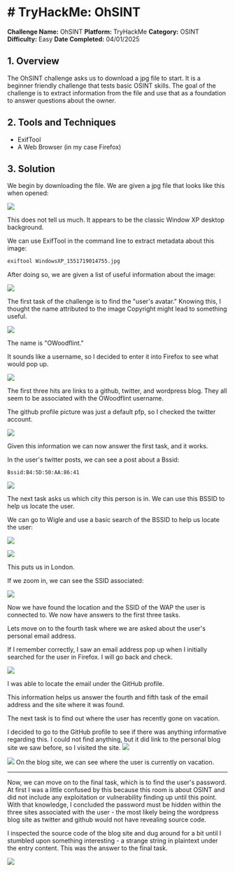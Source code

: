 
# # TryHackMe: OhSINT

**Challenge Name:** OhSINT
**Platform:** TryHackMe
**Category:** OSINT
**Difficulty:** Easy
**Date Completed:** 04/01/2025

## 1. Overview

The OhSINT challenge asks us to download a jpg file to start. It is a beginner friendly challenge that tests basic OSINT skills. The goal of the challenge is to extract information from the file and use that as a foundation to answer questions about the owner.
## 2. Tools and Techniques

- ExifTool
- A Web Browser (in my case Firefox)
## 3. Solution

We begin by downloading the file. We are given a jpg file that looks like this when opened:

![](attachment/6a2d98e0dc28bfd16931ceb906935fd8.png)

This does not tell us much. It appears to be the classic Window XP desktop background. 

We can use ExifTool in the command line to extract metadata about this image:

```bash
exiftool WindowsXP_1551719014755.jpg
```

After doing so, we are given a list of useful information about the image:

![](attachment/9ad4771b4e77a8be568692ccfdad7f09.png)

The first task of the challenge is to find the "user's avatar." Knowing this, I thought the name attributed to the image Copyright might lead to something useful.

![](attachment/4ae8cff725de9454cfa27204b6fc5967.png)

The name is "OWoodflint."

It sounds like a username, so I decided to enter it into Firefox to see what would pop up.

![](attachment/7533d9024e5045c3a2908ad9e95d2eae.png)

The first three hits are links to a github, twitter, and wordpress blog. They all seem to be associated with the OWoodflint username.

The github profile picture was just a default pfp, so I checked the twitter account.

![](attachment/90fc228fc37ccb7e01fd964ffe21bca5.png)

Given this information we can now answer the first task, and it works.

In the user's twitter posts, we can see a post about a Bssid:

```pug
Bssid:B4:5D:50:AA:86:41
```

![](attachment/bb3ac386d76761543fcd01292eb9e2e3.png)

The next task asks us which city this person is in. We can use this BSSID to help us locate the user.

We can go to Wigle and use a basic search of the BSSID to help us locate the user:

![](attachment/57096fae626ad937c5173c154bc64ab0.png)

![](attachment/0afec66cc4c7a8c422c525bfa0e07274.png)

This puts us in London.

If we zoom in, we can see the SSID associated:

![](attachment/b9aa7eb70cf940abaceb8532867deb43.png)

Now we have found the location and the SSID of the WAP the user is connected to. We now have answers to the first three tasks. 

Lets move on to the fourth task where we are asked about the user's personal email address.

If I remember correctly, I saw an email address pop up when I initially searched for the user in Firefox. I will go back and check.

![](attachment/49f07e53259483c2d593a21ec712a3e4.png)

I was able to locate the email under the GitHub profile.

This information helps us answer the fourth and fifth task of the email address and the site where it was found.

The next task is to find out where the user has recently gone on vacation.

I decided to go to the GitHub profile to see if there was anything informative regarding this. I could not find anything, but it did link to the personal blog site we saw before, so I visited the site.
![](attachment/e56e13c4f1df96a8b9e2197bb5919a38.png)

![](attachment/85c2dc592438247aa21aeee580e9f4ca.png)
On the blog site, we can see where the user is currently on vacation.

---

Now, we can move on to the final task, which is to find the user's password. At first I was a little confused by this because this room is about OSINT and did not include any exploitation or vulnerability finding up until this point. With that knowledge, I concluded the password must be hidden within the three sites associated with the user - the most likely being the wordpress blog site as twitter and github would not have revealing source code.

I inspected the source code of the blog site and dug around for a bit until I stumbled upon something interesting - a strange string in plaintext under the entry content. This was the answer to the final task.

![](attachment/ffff8e15e273689e3b9e028c166a3733.png)






